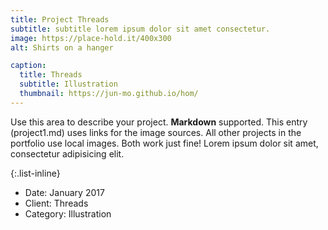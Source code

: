 ```yaml
---
title: Project Threads
subtitle: subtitle lorem ipsum dolor sit amet consectetur.
image: https://place-hold.it/400x300
alt: Shirts on a hanger

caption:
  title: Threads
  subtitle: Illustration
  thumbnail: https://jun-mo.github.io/hom/
---
```

Use this area to describe your project. **Markdown** supported. This entry (project1.md) uses links for the image sources. All other projects in the portfolio use local images. Both work just fine! Lorem ipsum dolor sit amet, consectetur adipisicing elit. 

{:.list-inline}
- Date: January 2017
- Client: Threads
- Category: Illustration

